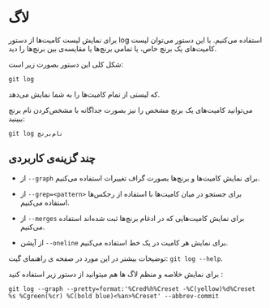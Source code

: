لاگ
====

برای نمایش لیست کامیت‌ها از دستور log استفاده می‌کنیم. با این دستور می‌توان لیست کامیت‌های یک برنچ خاص، یا تمامی برنچ‌ها یا مقایسه‌ی بین برنچ‌ها را دید.

شکل کلی این دستور بصورت زیر است:
```
git log
```
 که لیستی از تمام کامیت‌ها را به شما نمایش می‌دهد.

می‌توانید کامیت‌های یک برنچ مشخص را نیز بصورت جداگانه با مشخص‌کردن نام برنچ ببینید:
```
git log نام‌برنچ
````


چند گزینه‌ی کاربردی
------------------

- از `--graph` برای نمایش کامیت‌ها و برنچ‌ها بصورت گراف تغییرات استفاده می‌کنیم.

- از `--grep=<pattern>` برای جستجو در میان کامیت‌ها با استفاده از رجکس‌ها استفاده می‌کنیم.

- از `--merges` برای نمایش کامیت‌هایی که در ادغام برنچ‌ها ثبت شده‌اند استفاده می‌کنیم.

- از آپشن ‍`--oneline` برای نمایش هر کامیت در یک خط استفاده می‌کنیم.

توضیحات بیشتر در این مورد در صفحه ی راهنمای گیت: `git log --help`.

برای نمایش خلاصه و منظم لاگ ها هم میتوانید از دستور زیر استفاده کنید :

```
git log --graph --pretty=format:'%Cred%h%Creset -%C(yellow)%d%Creset %s %Cgreen(%cr) %C(bold blue)<%an>%Creset' --abbrev-commit
```

